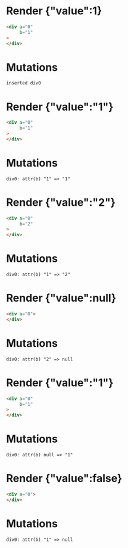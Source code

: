 # Render {"value":1}
```html
<div a="0"
     b="1"
>
</div>
```

# Mutations
```
inserted div0
```


# Render {"value":"1"}
```html
<div a="0"
     b="1"
>
</div>
```

# Mutations
```
div0: attr(b) "1" => "1"
```


# Render {"value":"2"}
```html
<div a="0"
     b="2"
>
</div>
```

# Mutations
```
div0: attr(b) "1" => "2"
```


# Render {"value":null}
```html
<div a="0">
</div>
```

# Mutations
```
div0: attr(b) "2" => null
```


# Render {"value":"1"}
```html
<div a="0"
     b="1"
>
</div>
```

# Mutations
```
div0: attr(b) null => "1"
```


# Render {"value":false}
```html
<div a="0">
</div>
```

# Mutations
```
div0: attr(b) "1" => null
```